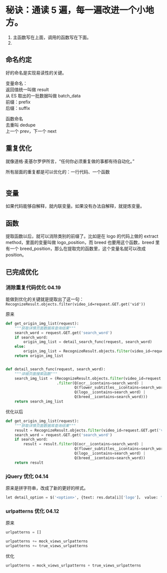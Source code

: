 
# 秘诀：通读 5 遍，每一遍改进一个小地方。   


1. 主函数写在上面，调用的函数写在下面。
2. 


## 命名约定  

好的命名是实现易读性的关键。   

变量命名：  
返回值统一叫做 result  
从 ES 取出的一批数据叫做 batch_data  
前缀：prefix  
后缀：suffix  
  
函数命名  
去重叫 dedupe  
上一个 prev，下一个 next  


## 重复优化    


就像道格·麦基尔罗伊所言，“任何你必须重复做的事都有待自动化。”   

所有层面的重复都是可以优化的：一行代码、一个函数   

```python 

``` 


## 变量    

如果代码能够自解释，就内联变量。如果没有办法自解释，就提炼变量。   



## 函数    

提取函数以后，就可以消除类别的前缀了。比如是在 logo 的代码上做的 extract method，里面的变量叫做 logo_position，而 breed 也要用这个函数，breed 里有一个 breed_position，那么在提取完的函数里，这个变量名就可以改成 position。   



## 已完成优化  


### 消除重复代码优化 04.19    

能做到优化的关键就是提取出了这一句：`RecognizeResult.objects.filter(video_id=request.GET.get('vid'))`    

原来   
```python 
def get_origin_img_list(request):
    """获取详情页面数据库查询结果"""
    search_word = request.GET.get('search_word')
    if search_word:
        origin_img_list = detail_search_func(request, search_word)
    else:
        origin_img_list = RecognizeResult.objects.filter(video_id=request.GET.get('vid'))
    return origin_img_list


def detail_search_func(request, search_word):
    """详细页面搜索函数"""
    search_img_list = (RecognizeResult.objects.filter(video_id=request.GET.get('vid'))
                       .filter(Q(ocr__icontains=search_word) |
                               Q(flower_subtitles__icontains=search_word) |
                               Q(logo__icontains=search_word) |
                               Q(breed__icontains=search_word)))
    return search_img_list
```

优化以后    

```python 
def get_origin_img_list(request):
    """获取详情页面数据库查询结果"""
    result = RecognizeResult.objects.filter(video_id=request.GET.get('vid'))
    search_word = request.GET.get('search_word')
    if search_word:
        result = result.filter(Q(ocr__icontains=search_word) |
                               Q(flower_subtitles__icontains=search_word) |
                               Q(logo__icontains=search_word) |
                               Q(breed__icontains=search_word))
    return result
```



### jQuery 优化 04.14    

原来是拼字符串，改成了新的更好的样式。    

```python 
let detail_option = $('<option>', {text: res.data[i]['logo']， value: '0'})
``` 


### urlpatterns 优化 04.12   

原来   
```python 
urlpatterns = []  

urlpatterns += mock_views_urlpatterns 
urlpatterns += true_views_urlpatterns
```

优化   
```python 
urlpatterns = mock_views_urlpatterns + true_views_urlpatterns  
```

